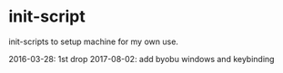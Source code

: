 # init-script
init-scripts to setup machine for my own use.

2016-03-28: 1st drop
2017-08-02: add byobu windows and keybinding

